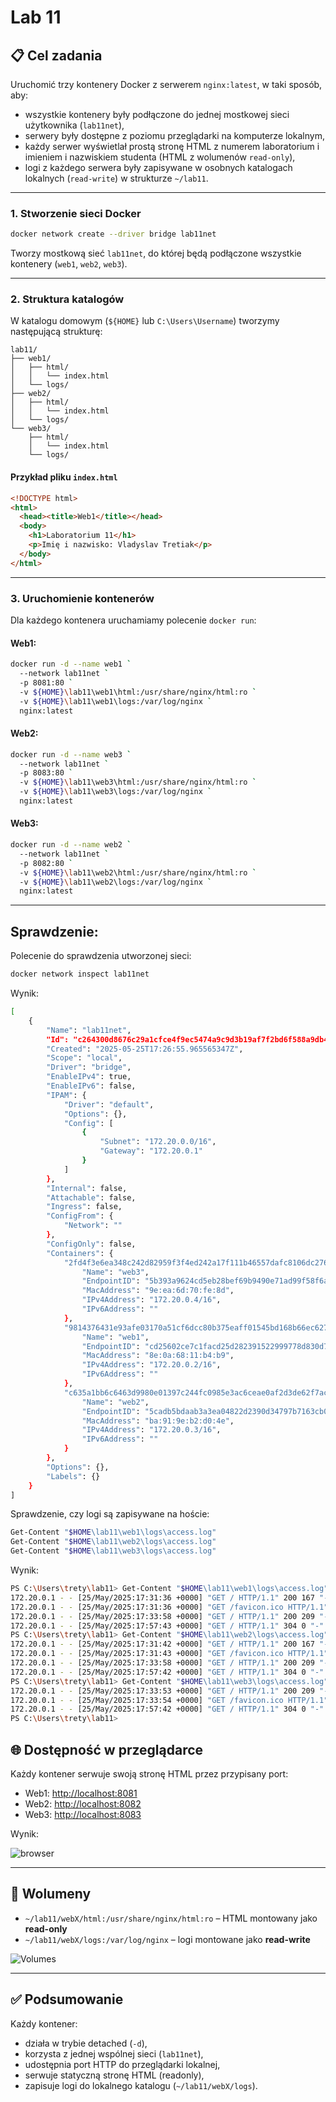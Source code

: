 # Lab 11

## 📋 Cel zadania

Uruchomić trzy kontenery Docker z serwerem `nginx:latest`, w taki sposób, aby:

* wszystkie kontenery były podłączone do jednej mostkowej sieci użytkownika (`lab11net`),
* serwery były dostępne z poziomu przeglądarki na komputerze lokalnym,
* każdy serwer wyświetlał prostą stronę HTML z numerem laboratorium i imieniem i nazwiskiem studenta (HTML z wolumenów `read-only`),
* logi z każdego serwera były zapisywane w osobnych katalogach lokalnych (`read-write`) w strukturze `~/lab11`.

---
### 1. Stworzenie sieci Docker

```bash
docker network create --driver bridge lab11net
```

Tworzy mostkową sieć `lab11net`, do której będą podłączone wszystkie kontenery (`web1`, `web2`, `web3`).

---

### 2. Struktura katalogów

W katalogu domowym (`${HOME}` lub `C:\Users\Username`) tworzymy następującą strukturę:

```
lab11/
├── web1/
│   ├── html/
│   │   └── index.html
│   └── logs/
├── web2/
│   ├── html/
│   │   └── index.html
│   └── logs/
└── web3/
    ├── html/
    │   └── index.html
    └── logs/
```

#### Przykład pliku `index.html`

```html
<!DOCTYPE html>
<html>
  <head><title>Web1</title></head>
  <body>
    <h1>Laboratorium 11</h1>
    <p>Imię i nazwisko: Vladyslav Tretiak</p>
  </body>
</html>
```

---

### 3. Uruchomienie kontenerów

Dla każdego kontenera uruchamiamy polecenie `docker run`:

#### Web1:

```bash
docker run -d --name web1 `
  --network lab11net `
  -p 8081:80 `
  -v ${HOME}\lab11\web1\html:/usr/share/nginx/html:ro `
  -v ${HOME}\lab11\web1\logs:/var/log/nginx `
  nginx:latest
```

#### Web2:

```bash
docker run -d --name web3 `
  --network lab11net `
  -p 8083:80 `
  -v ${HOME}\lab11\web3\html:/usr/share/nginx/html:ro `
  -v ${HOME}\lab11\web3\logs:/var/log/nginx `
  nginx:latest
```

#### Web3:

```bash
docker run -d --name web2 `
  --network lab11net `
  -p 8082:80 `
  -v ${HOME}\lab11\web2\html:/usr/share/nginx/html:ro `
  -v ${HOME}\lab11\web2\logs:/var/log/nginx `
  nginx:latest
```

---

## Sprawdzenie:

Polecenie do sprawdzenia utworzonej sieci:

```bash
docker network inspect lab11net
```

Wynik:

```bash
[
    {
        "Name": "lab11net",
        "Id": "c264300d8676c29a1cfce4f9ec5474a9c9d3b19af7f2bd6f588a9db46aff70fb",
        "Created": "2025-05-25T17:26:55.965565347Z",
        "Scope": "local",
        "Driver": "bridge",
        "EnableIPv4": true,
        "EnableIPv6": false,
        "IPAM": {
            "Driver": "default",
            "Options": {},
            "Config": [
                {
                    "Subnet": "172.20.0.0/16",
                    "Gateway": "172.20.0.1"
                }
            ]
        },
        "Internal": false,
        "Attachable": false,
        "Ingress": false,
        "ConfigFrom": {
            "Network": ""
        },
        "ConfigOnly": false,
        "Containers": {
            "2fd4f3e6ea348c242d82959f3f4ed242a17f111b46557dafc8106dc276d8cc31": {
                "Name": "web3",
                "EndpointID": "5b393a9624cd5eb28bef69b9490e71ad99f58f6ae49941d8a1c9056d0d75f751",
                "MacAddress": "9e:ea:6d:70:fe:8d",
                "IPv4Address": "172.20.0.4/16",
                "IPv6Address": ""
            },
            "9814376431e93afe03170a51cf6dcc80b375eaff01545bd168b66ec6278ce461": {
                "Name": "web1",
                "EndpointID": "cd25602ce7c1facd25d282391522999778d830d7695c75e4c8ce823549f1956e",
                "MacAddress": "8e:0a:68:11:b4:b9",
                "IPv4Address": "172.20.0.2/16",
                "IPv6Address": ""
            },
            "c635a1bb6c6463d9980e01397c244fc0985e3ac6ceae0af2d3de62f7ac4075a8": {
                "Name": "web2",
                "EndpointID": "5cadb5bdaab3a3ea04822d2390d34797b7163cb07761f7c6d55b7d819526a946",
                "MacAddress": "ba:91:9e:b2:d0:4e",
                "IPv4Address": "172.20.0.3/16",
                "IPv6Address": ""
            }
        },
        "Options": {},
        "Labels": {}
    }
]
```

Sprawdzenie, czy logi są zapisywane na hoście:

```bash
Get-Content "$HOME\lab11\web1\logs\access.log"
Get-Content "$HOME\lab11\web2\logs\access.log"
Get-Content "$HOME\lab11\web3\logs\access.log"
```

Wynik:

```bash
PS C:\Users\trety\lab11> Get-Content "$HOME\lab11\web1\logs\access.log"
172.20.0.1 - - [25/May/2025:17:31:36 +0000] "GET / HTTP/1.1" 200 167 "-" "Mozilla/5.0 (Windows NT 10.0; Win64; x64) AppleWebKit/537.36 (KHTML, like Gecko) Chrome/136.0.0.0 Safari/537.36" "-"
172.20.0.1 - - [25/May/2025:17:31:36 +0000] "GET /favicon.ico HTTP/1.1" 404 555 "http://localhost:8081/" "Mozilla/5.0 (Windows NT 10.0; Win64; x64) AppleWebKit/537.36 (KHTML, like Gecko) Chrome/136.0.0.0 Safari/537.36" "-"
172.20.0.1 - - [25/May/2025:17:33:58 +0000] "GET / HTTP/1.1" 200 209 "-" "Mozilla/5.0 (Windows NT 10.0; Win64; x64) AppleWebKit/537.36 (KHTML, like Gecko) Chrome/136.0.0.0 Safari/537.36" "-"
172.20.0.1 - - [25/May/2025:17:57:43 +0000] "GET / HTTP/1.1" 304 0 "-" "Mozilla/5.0 (Windows NT 10.0; Win64; x64) AppleWebKit/537.36 (KHTML, like Gecko) Chrome/136.0.0.0 Safari/537.36" "-"
PS C:\Users\trety\lab11> Get-Content "$HOME\lab11\web2\logs\access.log"
172.20.0.1 - - [25/May/2025:17:31:42 +0000] "GET / HTTP/1.1" 200 167 "-" "Mozilla/5.0 (Windows NT 10.0; Win64; x64) AppleWebKit/537.36 (KHTML, like Gecko) Chrome/136.0.0.0 Safari/537.36" "-"
172.20.0.1 - - [25/May/2025:17:31:43 +0000] "GET /favicon.ico HTTP/1.1" 404 555 "http://localhost:8082/" "Mozilla/5.0 (Windows NT 10.0; Win64; x64) AppleWebKit/537.36 (KHTML, like Gecko) Chrome/136.0.0.0 Safari/537.36" "-"
172.20.0.1 - - [25/May/2025:17:33:58 +0000] "GET / HTTP/1.1" 200 209 "-" "Mozilla/5.0 (Windows NT 10.0; Win64; x64) AppleWebKit/537.36 (KHTML, like Gecko) Chrome/136.0.0.0 Safari/537.36" "-"
172.20.0.1 - - [25/May/2025:17:57:42 +0000] "GET / HTTP/1.1" 304 0 "-" "Mozilla/5.0 (Windows NT 10.0; Win64; x64) AppleWebKit/537.36 (KHTML, like Gecko) Chrome/136.0.0.0 Safari/537.36" "-"
PS C:\Users\trety\lab11> Get-Content "$HOME\lab11\web3\logs\access.log"
172.20.0.1 - - [25/May/2025:17:33:53 +0000] "GET / HTTP/1.1" 200 209 "-" "Mozilla/5.0 (Windows NT 10.0; Win64; x64) AppleWebKit/537.36 (KHTML, like Gecko) Chrome/136.0.0.0 Safari/537.36" "-"
172.20.0.1 - - [25/May/2025:17:33:54 +0000] "GET /favicon.ico HTTP/1.1" 404 555 "http://localhost:8083/" "Mozilla/5.0 (Windows NT 10.0; Win64; x64) AppleWebKit/537.36 (KHTML, like Gecko) Chrome/136.0.0.0 Safari/537.36" "-"
172.20.0.1 - - [25/May/2025:17:57:42 +0000] "GET / HTTP/1.1" 304 0 "-" "Mozilla/5.0 (Windows NT 10.0; Win64; x64) AppleWebKit/537.36 (KHTML, like Gecko) Chrome/136.0.0.0 Safari/537.36" "-"
PS C:\Users\trety\lab11>
```

## 🌐 Dostępność w przeglądarce

Każdy kontener serwuje swoją stronę HTML przez przypisany port:

* Web1: [http://localhost:8081](http://localhost:8081)
* Web2: [http://localhost:8082](http://localhost:8082)
* Web3: [http://localhost:8083](http://localhost:8083)

Wynik: 

![browser](Screenshots/Test.png)

---

## 📆 Wolumeny

* `~/lab11/webX/html:/usr/share/nginx/html:ro` – HTML montowany jako **read-only**
* `~/lab11/webX/logs:/var/log/nginx` – logi montowane jako **read-write**

![Volumes](Screenshots/Volumes.png)

---

## ✅ Podsumowanie

Każdy kontener:

* działa w trybie detached (`-d`),
* korzysta z jednej wspólnej sieci (`lab11net`),
* udostępnia port HTTP do przeglądarki lokalnej,
* serwuje statyczną stronę HTML (readonly),
* zapisuje logi do lokalnego katalogu (`~/lab11/webX/logs`).


